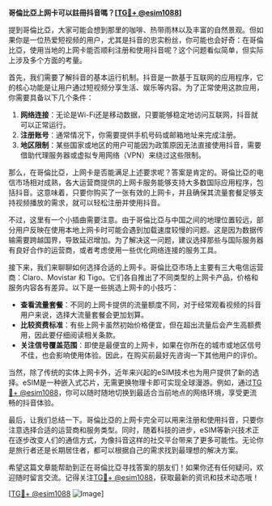 **哥倫比亞上网卡可以註冊抖音嗎？[[TG💪+ @esim1088](https://t.me/s/esim1088)]**

提到哥倫比亞，大家可能会想到那里的咖啡、热带雨林以及丰富的自然景观。但如果你是一位热爱短视频的用户，尤其是抖音的忠实粉丝，你可能也会好奇：在哥倫比亞，使用当地的上网卡能否顺利注册和使用抖音呢？这个问题看似简单，但实际上涉及多个方面的考量。

首先，我们需要了解抖音的基本运行机制。抖音是一款基于互联网的应用程序，它的核心功能是让用户通过短视频分享生活、娱乐等内容。为了正常使用这款应用，你需要具备以下几个条件：

1. **网络连接**：无论是Wi-Fi还是移动数据，只要能够稳定地访问互联网，抖音就可以正常运行。
2. **注册账号**：通常情况下，你需要提供手机号码或邮箱地址来完成注册。
3. **地区限制**：某些国家或地区的用户可能因为政策原因无法直接使用抖音，需要借助代理服务器或虚拟专用网络（VPN）来绕过这些限制。

那么，在哥倫比亞，上网卡是否能满足上述要求呢？答案是肯定的。哥倫比亞的电信市场相对成熟，各大运营商提供的上网卡服务能够支持大多数国际应用程序，包括抖音。这意味着，只要你购买了一张有效的上网卡，并且确保其流量套餐足够支持视频播放的需求，就可以轻松注册并使用抖音。

不过，这里有一个小插曲需要注意。由于哥倫比亞与中国之间的地理位置较远，部分用户反映在使用本地上网卡时可能会遇到加载速度较慢的问题。这是因为数据传输需要跨越国界，导致延迟增加。为了解决这一问题，建议选择那些与国际服务器有良好合作的运营商，或者考虑使用一些优化网络连接的服务工具。

接下来，我们来聊聊如何选择合适的上网卡。哥倫比亞市场上主要有三大电信运营商：Claro、Movistar 和 Tigo。它们各自推出了不同类型的上网卡产品，价格和服务内容各有差异。以下是一些挑选上网卡的小技巧：

- **查看流量套餐**：不同的上网卡提供的流量额度不同，对于经常观看视频的抖音用户来说，选择大流量套餐会更加划算。
- **比较资费标准**：有些上网卡虽然初始价格便宜，但在超出流量后会产生高额费用，因此要仔细阅读相关条款。
- **关注信号覆盖范围**：即使是最便宜的上网卡，如果在你所在的城市或地区信号不佳，也会影响使用体验。因此，在购买前最好先咨询一下其他用户的评价。

当然，除了传统的实体上网卡外，近年来兴起的eSIM技术也为用户提供了新的选择。eSIM是一种嵌入式芯片，无需更换物理卡即可实现全球漫游。例如，通过[TG💪+ @esim1088](https://t.me/s/esim1088)，你可以随时随地切换到最适合当前地点的网络环境，享受更流畅的抖音体验。

最后，让我们总结一下。哥倫比亞的上网卡完全可以用来注册和使用抖音，只要你注意选择合适的运营商和服务类型。同时，随着科技的进步，eSIM等新兴技术正在逐步改变人们的通信方式，为像抖音这样的社交平台带来了更多可能性。无论你是旅行者还是长期居住者，都可以根据自己的需求找到最理想的解决方案。

希望这篇文章能帮助到正在哥倫比亞寻找答案的朋友们！如果你还有任何疑问，欢迎随时留言交流。记得关注[TG💪+ @esim1088](https://t.me/s/esim1088)，获取最新的资讯和技术动态哦！

[[TG💪+ @esim1088](https://t.me/s/esim1088) ![Image](https://i.postimg.cc/4NQfJmqS/Snipaste-2025-05-13-00-14-12.png)]